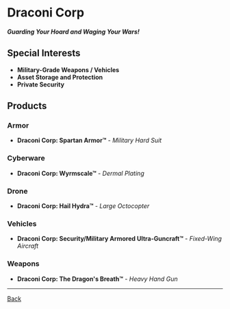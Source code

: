 # Draconi Corp
_**Guarding Your Hoard and Waging Your Wars!**_

## Special Interests
- **Military-Grade Weapons / Vehicles**
- **Asset Storage and Protection**
- **Private Security**

## Products

### Armor
- **Draconi Corp: Spartan Armor™** - _Military Hard Suit_

### Cyberware
- **Draconi Corp: Wyrmscale™** - _Dermal Plating_

### Drone
- **Draconi Corp: Hail Hydra™** - _Large Octocopter_

### Vehicles
- **Draconi Corp: Security/Military Armored Ultra-Guncraft™** - _Fixed-Wing Aircraft_

### Weapons
- **Draconi Corp: The Dragon's Breath™** - _Heavy Hand Gun_

---
[Back](../)